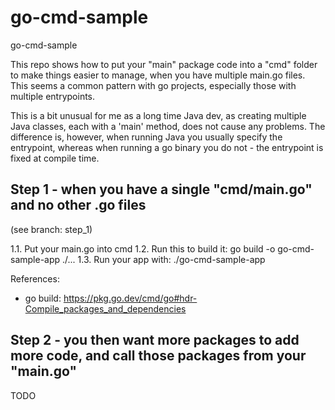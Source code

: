 # go-cmd-sample
go-cmd-sample



This repo shows how to put your "main" package code into a "cmd" folder to make things easier to manage, when you have multiple main.go files.  
This seems a common pattern with go projects, especially those with multiple entrypoints.  

This is a bit unusual for me as a long time Java dev, as creating multiple Java classes, each with a 'main' method, does not cause any problems.
The difference is, however, when running Java you usually specify the entrypoint, whereas when running a go binary you do not - the entrypoint is fixed at compile time.

## Step 1 - when you have a single "cmd/main.go" and no other .go files

(see branch: step_1)

1.1. Put your main.go into cmd
1.2. Run this to build it:
    go build -o go-cmd-sample-app ./...
1.3. Run your app with:
    ./go-cmd-sample-app

References:
- go build: https://pkg.go.dev/cmd/go#hdr-Compile_packages_and_dependencies

## Step 2 - you then want more packages to add more code, and call those packages from your "main.go"

TODO